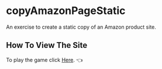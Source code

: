 # copyAmazonPageStatic
An exercise to create a static copy of an Amazon product site.
## How To View The Site
To play the game click [Here](https://nitzanpap.github.io/copyAmazonPageStatic/). :point_left:
